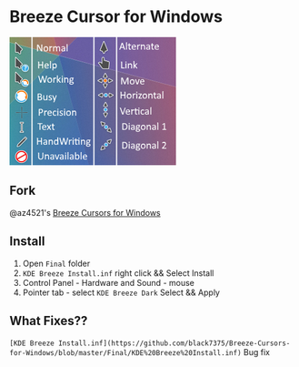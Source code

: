 # Breeze Cursor for Windows
![Breeze Dark Cursor](./preview.png)

## Fork

@az4521's [Breeze Cursors for Windows](https://www.deviantart.com/az4521/art/Breeze-Cursors-for-Windows-628166238)

## Install
1. Open `Final` folder
2. `KDE Breeze Install.inf` right click && Select Install
3. Control Panel - Hardware and Sound - mouse
4. Pointer tab - select `KDE Breeze Dark` Select && Apply

## What Fixes??
`[KDE Breeze Install.inf](https://github.com/black7375/Breeze-Cursors-for-Windows/blob/master/Final/KDE%20Breeze%20Install.inf)` Bug fix
